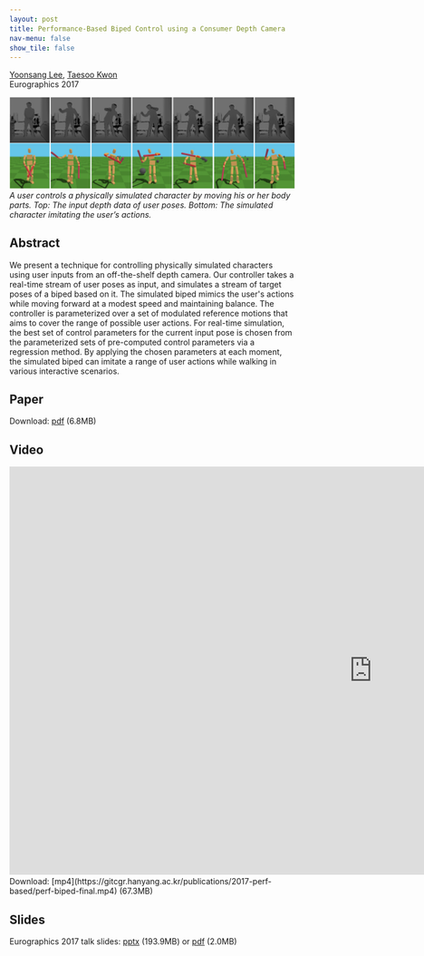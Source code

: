 ```yaml
---
layout: post
title: Performance-Based Biped Control using a Consumer Depth Camera
nav-menu: false
show_tile: false
---
```


[Yoonsang Lee](../people/yoonsang-lee.html), [Taesoo Kwon](http://calab.hanyang.ac.kr/cgi-bin/home.cgi?node=Taesoo)  
Eurographics 2017 

![teaser](../assets/publications/2017-perf-based/perf-biped-teaser.png)  
*A user controls a physically simulated character by moving his or her body parts. Top: The input depth data of user poses. Bottom: The simulated character imitating the user’s actions.*

## Abstract
We present a technique for controlling physically simulated characters using user inputs from an off-the-shelf depth camera. Our controller takes a real-time stream of user poses as input, and simulates a stream of target poses of a biped based on it. The simulated biped mimics the user's actions while moving forward at a modest speed and maintaining balance. The controller is parameterized over a set of modulated reference motions that aims to cover the range of possible user actions. For real-time simulation, the best set of control parameters for the current input pose is chosen from the parameterized sets of pre-computed control parameters via a regression method. By applying the chosen parameters at each moment, the simulated biped can imitate a range of user actions while walking in various interactive scenarios. 

## Paper
Download: [pdf](https://gitcgr.hanyang.ac.kr/publications/2017-perf-based/perf-biped-final.pdf) (6.8MB)

## Video 
<iframe width="1280" height="720" src="https://www.youtube.com/embed/WVDPXdlnhBM" frameborder="0" allow="accelerometer; autoplay; encrypted-media; gyroscope; picture-in-picture" allowfullscreen></iframe>
Download: [mp4](https://gitcgr.hanyang.ac.kr/publications/2017-perf-based/perf-biped-final.mp4) (67.3MB)

## Slides
Eurographics 2017 talk slides: [pptx](https://gitcgr.hanyang.ac.kr/publications/2017-perf-based/perf-biped-v2-public.pptx) (193.9MB) or [pdf](https://gitcgr.hanyang.ac.kr/publications/2017-perf-based/perf-biped-v2-public.pdf) (2.0MB) 

